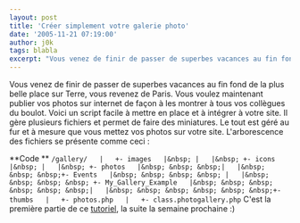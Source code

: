 ```yaml
---
layout: post
title: 'Créer simplement votre galerie photo'
date: '2005-11-21 07:19:00'
author: j0k
tags: blabla
excerpt: "Vous venez de finir de passer de superbes vacances au fin fond de la plus belle place sur Terre, vous revenez de Paris. Vous voulez maintenant publier vos photos sur internet de façon à les montrer à tous vos collègues du boulot.     \nVoici un script facile à mettre en place et à intégrer à votre site. Il gère plusieurs fichiers et permet de faire des miniatures.      …"
---
```


Vous venez de finir de passer de superbes vacances au fin fond de la plus belle place sur Terre, vous revenez de Paris. Vous voulez maintenant publier vos photos sur internet de façon à les montrer à tous vos collègues du boulot.
Voici un script facile à mettre en place et à intégrer à votre site. Il gère plusieurs fichiers et permet de faire des miniatures. Le tout est géré au fur et à mesure que vous mettez vos photos sur votre site.   L'arborescence des fichiers se présente comme ceci :

**Code **   ``/gallery/   |   +- images   |&nbsp; |   |&nbsp; +- icons   |&nbsp; |   |&nbsp; +- photos   |&nbsp; &nbsp; &nbsp;|   |&nbsp; &nbsp; &nbsp;+- Events   |&nbsp; &nbsp; &nbsp; &nbsp; |   |&nbsp; &nbsp; &nbsp; &nbsp; +- My_Gallery_Example   |&nbsp; &nbsp; &nbsp; &nbsp; &nbsp; &nbsp;|   |&nbsp; &nbsp; &nbsp; &nbsp; &nbsp; &nbsp;+- thumbs   |   +- photos.php   |   +- class.photogallery.php``   C'est la première partie de ce [tutoriel](http://www.phpbuilder.com/columns/patterson20051118.php3), la suite la semaine prochaine :)
